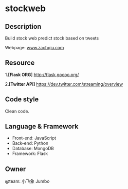# stockweb

Description
-----------

Build stock web predict stock based on tweets  

Webpage: www.zachqiu.com



Resource
--------
1.__[Flask ORG]__ http://flask.pocoo.org/

2.__[Twitter API]__ https://dev.twitter.com/streaming/overview

Code style
---------------------

Clean code.

Language & Framework
--------------------
+ Front-end: JavaScript
+ Back-end: Python
+ Database: MongoDB
+ Framework: Flask

Owner
-----

@team: 小飞象 Jumbo 
